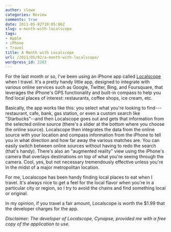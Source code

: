 ```yaml
---
author: slowe
categories: Review
comments: true
date: 2011-05-02T10:05:06Z
slug: a-month-with-localscope
tags:
- Apple
- iPhone
- Travel
title: A Month with Localscope
url: /2011/05/02/a-month-with-localscope/
wordpress_id: 2283
---
```


For the last month or so, I've been using an iPhone app called [Localscope](http://www.cynapse.com/localscope) when I travel. It's a pretty handy little app, designed to integrate with various online services such as Google, Twitter, Bing, and Foursquare, that leverages the iPhone's GPS functionality and built-in compass to help you find local places of interest: restaurants, coffee shops, ice cream, etc.

Basically, the app works like this: you select what you're looking to find---restaurant, cafe, bank, gas station, or even a custom search like "Starbucks"--and then Localscope goes out and gets that information from the selected online source (there's a slider at the bottom where you choose the online source). Localscope then integrates the data from the online source with your location and compass information from the iPhone to tell you in what direction and how far away the various matches are. You can easily switch between online sources without having to redo the search (that's handy). There's also an "augmented reality" view using the iPhone's camera that overlays destinations on top of what you're seeing through the camera. Cool, yes, but not necessary tremendously effective unless you're in the midst of a major metropolitan location.

For me, Localscope has been handy finding local places to eat when I travel. It's always nice to get a feel for the local flavor when you're in a particular city or region, so I try to avoid the chains and find something local or original.

In my opinion, if you travel a fair amount, Localscope is worth the $1.99 that the developer charges for the app.

_Disclaimer: The developer of Localscope, Cynapse, provided me with a free copy of the application to use._
